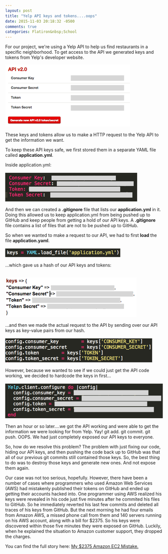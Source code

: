 ```yaml
---
layout: post
title: "Yelp API keys and tokens....oops"
date: 2015-11-03 20:18:32 -0500
comments: true
categories: Flatiron&nbsp;School
---
```

For our project, we're using a Yelp API to help us find restaurants in a specific neighborhood.  To get access to the API we generated keys and tokens from Yelp's developer website.

<img src="images/yelp_secret.png">

These keys and tokens allow us to make a HTTP request to the Yelp API to get the information we want.

To keep these API keys safe, we first stored them in a separate YAML file called <b>application.yml</b>.

Inside application.yml:<br><br>
<img src="images/yaml_file.png">

And then we can created a <b>.gitignore</b> file that lists our <b>application.yml</b> in it.  Doing this allowed us to keep application.yml from being pushed up to GitHub and keep people from getting a hold of our API keys.  A <b>.gitignore</b> file contains a list of files that are not to be pushed up to GitHub.  

So when we wanted to make a request to our API, we had to first <b> load </b> the file <b>application.yaml</b>.<br><br>
<img src="images/load_yaml.png">

...which gave us a hash of our API keys and tokens: <br><br>

<img src="images/keys.png">

...and then we made the actual request to the API by sending over our API keys as key-value pairs from our hash. <br><br>
<img src="images/protected.png">

However, because we wanted to see if we could just get the API code working, we decided to hardcode the keys in first...<br><br>
<img src="images/hardcoded.png">

Then an hour or so later....we got the API working and were able to get the information we were looking for from Yelp.  Yay!  git add. git commit.  git push.  OOPS.  We had just completely exposed our API keys to everyone.

So, how do we resolve this problem?  The problem with just fixing our code, hiding our API keys, and then pushing the code back up to GitHub was that all of our previous git commits still contained those keys.  So, the best thing to do was to destroy those keys and generate new ones.  And not expose them again.

Our case was not too serious, hopefully. However, there have been a number of cases where programmers who used Amazon Web Services (AWS) had mistakenly published their tokens on GitHub and ended up getting their accounts hacked into.  One programmer using AWS realized his keys were revealed in his code just five minutes after he commited his files to GitHub.  So he immediately reverted his last few commits and deleted all traces of his keys from GitHub.  But the next morning he had four emails from Amazon AWS, a missed phone call from them and 140 servers running on his AWS account, along with a bill for $2375.  So his keys were discovered within those five minutes they were exposed on GitHub.  Luckily, when he explained the situation to Amazon customer support, they dropped the charges.

You can find the full story here: <a href="http://www.devfactor.net/2014/12/30/2375-amazon-mistake/"> My $2375 Amazon EC2 Mistake.</a>